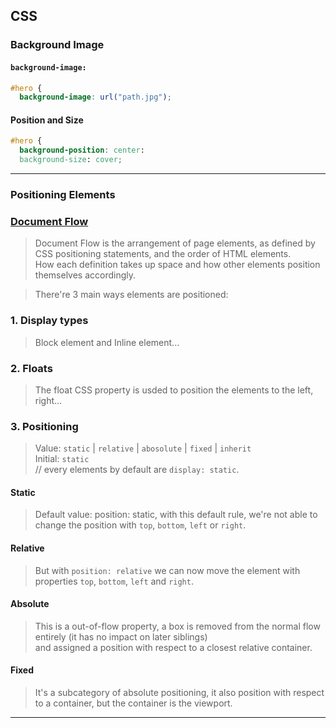 ## CSS
### Background Image
#### `background-image:`
```css
#hero {
  background-image: url("path.jpg");
```
#### Position and Size
```css
#hero {
  background-position: center:
  background-size: cover;
```
---

### Positioning Elements
### [Document Flow](https://soulandwolf.com.au/blog/what-is-document-flow/)
> Document Flow is the arrangement of page elements, as defined by CSS positioning statements, and the order of HTML elements. <br/>
> How each definition takes up space and how other elements position themselves accordingly.

> There're 3 main ways elements are positioned:
### 1. Display types
> Block element and Inline element...
### 2. Floats
> The float CSS property is usded to position the elements to the left, right...
### 3. Positioning
> Value: `static` | `relative` | `abosolute` | `fixed` | `inherit` <br/>
> Initial: `static` <br/> 
> // every elements by default are `display: static`.
#### Static
> Default value: position: static, with this default rule, we're not able to change the position with `top`, `bottom`, `left` or `right`.
#### Relative
> But with `position: relative` we can now move the element with properties `top`, `bottom`, `left` and `right`.
#### Absolute
> This is a out-of-flow property, a box is removed from the normal flow entirely (it has no impact on later siblings) <br/>
> and assigned a position with respect to a closest relative container.
#### Fixed
> It's a subcategory of absolute positioning, it also position with respect to a container, but the container is the viewport.
---
